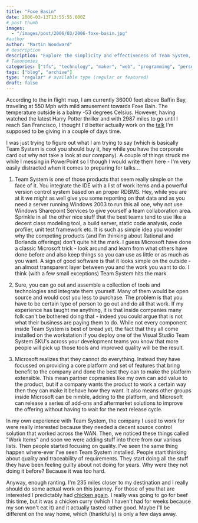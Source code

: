 ```yaml
---
title: "Foxe Basin"
date: 2006-03-13T13:55:55.000Z
# post thumb
images:
  - "/images/post/2006/03/2006-foxe-basin.jpg"
#author
author: "Martin Woodward"
# description
description: "Explore the simplicity and effectiveness of Team System, a powerful yet accessible tool for seamless team collaboration and project management."
# Taxonomies
categories: ["tfs", "technology", "maker", "web", "programming", "personal"]
tags: ["blog", "archive"]
type: "regular" # available type (regular or featured)
draft: false
---
```


According to the in flight map, I am currently 36000 feet above Baffin Bay, traveling at 550 Mph with mild amusement towards Foxe Bain. The temperature outside is a balmy -53 degrees Celsius. However, having watched the latest Harry Potter thriller and with 2987 miles to go until I reach San Francisco, I thought I'd better actually work on the [talk](http://www.woodwardweb.com/vsts/000193.html) I'm supposed to be giving in a couple of days time.

I was just trying to figure out what I am trying to say (which is basically Team System is cool you should buy it, hey while you have the corporate card out why not take a look at our company). A couple of things struck me while I messing in PowerPoint so I though I would write them here - I'm very easily distracted when it comes to preparing for talks...

1.  Team System is one of those products that seem really simple on the face of it. You integrate the IDE with a list of work items and a powerful version control system based on an proper RDBMS. Hey, while you are at it we might as well give you some reporting on that data and as you need a server running Windows 2003 to run this all one, why not use Windows Sharepoint Services to give yourself a team collaboration area. Sprinkle in all the other nice stuff that the best teams tend to use like a decent class modeling tool, a build server, static code analysis, code profiler, unit test framework etc. It is such as simple idea you wonder why the competing products (and I'm thinking about Rational and Borlands offerings) don't quite hit the mark. I guess Microsoft have done a classic Microsoft trick - look around and learn from what others have done before and also keep things so you can use as little or as much as you want. A sign of good software is that it looks simple on the outside - an almost transparent layer between you and the work you want to do. I think (with a few small exceptions) Team System hits the mark.

2.  Sure, you can go out and assemble a collection of tools and technologies and integrate them yourself. Many of them would be open source and would cost you less to purchase. The problem is that you have to be certain type of person to go out and do all that work. If my experience has taught me anything, it is that inside companies many folk can't be bothered doing that - indeed you could argue that is not what their business are paying them to do. While not every component inside Team System is best of bread yet, the fact that they all come installed on the workstation if you deploy one of the Visual Studio Team System SKU's across your development teams you know that more people will pick up those tools and improved quality will be the result.

3.  Microsoft realizes that they cannot do everything. Instead they have focussed on providing a core platform and set of features that bring benefit to the company and done the best they can to make the platform extensible. This mean partner copmanies like my own can add value to the product, but if a company wants the product to work a certain way then they can make it behave how they want. It also means other groups inside Microsoft can be nimble, adding to the platform, and Microsoft can release a series of add-ons and aftermarket solutions to improve the offering without having to wait for the next release cycle.

In my own experience with Team System, the company I used to work for were really interested because they needed a decent source control solution that worked across the WAN. Then, we noticed these things called "Work Items" and soon we were adding stuff into there from our various lists. Then people started focusing on quality. I've seen the same thing happen where-ever I've seen Team System installed. People start thinking about quality and traceability of requirements. They start doing all the stuff they have been feeling guilty about not doing for years. Why were they not doing it before? Because it was too hard.

Anyway, enough ranting. I'm 235 miles closer to my destination and I really should do some actual work on this journey. For those of you that are interested I predictably had [chicken again](http://www.woodwardweb.com/personal/000171.html). I really was going to go for beef this time, but it was a chicken curry (which I haven't had for weeks because my son won't eat it) and it actually tasted rather good. Maybe I'll be different on the way home, which (thankfully) is only a few days away.
